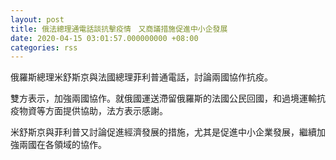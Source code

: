 ```yaml
---
layout: post
title: 俄法總理通電話談抗擊疫情　又商議措施促進中小企發展
date: 2020-04-15 03:01:57.000000000 +08:00
categories: rss
---
```


俄羅斯總理米舒斯京與法國總理菲利普通電話，討論兩國協作抗疫。

雙方表示，加強兩國協作。就俄國運送滯留俄羅斯的法國公民回國，和過境運輸抗疫物資等方面提供協助，法方表示感謝。

米舒斯京與菲利普又討論促進經濟發展的措施，尤其是促進中小企業發展，繼續加強兩國在各領域的協作。
　　
